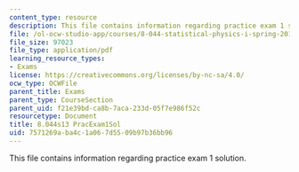 ```yaml
---
content_type: resource
description: This file contains information regarding practice exam 1 solution.
file: /ol-ocw-studio-app/courses/8-044-statistical-physics-i-spring-2013/7571269aba4c1a067d5509b97b36bb96_MIT8_044S13_E1Psol.pdf
file_size: 97023
file_type: application/pdf
learning_resource_types:
- Exams
license: https://creativecommons.org/licenses/by-nc-sa/4.0/
ocw_type: OCWFile
parent_title: Exams
parent_type: CourseSection
parent_uid: f21e39bd-ca8b-7aca-233d-05f7e986f52c
resourcetype: Document
title: 8.044s13 PracExam1Sol
uid: 7571269a-ba4c-1a06-7d55-09b97b36bb96
---
```

This file contains information regarding practice exam 1 solution.